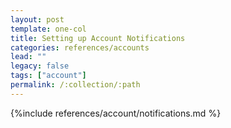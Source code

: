 ```yaml
--- 
layout: post
template: one-col
title: Setting up Account Notifications
categories: references/accounts
lead: ""
legacy: false
tags: ["account"]
permalink: /:collection/:path
---
```




{%include references/account/notifications.md %}
